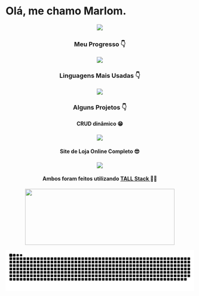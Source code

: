 <h1> Olá, me chamo Marlom.</h1>
<p align="center">
  <img class="width=auto" src="https://laravel.com/img/logotype.min.svg"/>
</p>
  <h3 align="center"> Meu Progresso 👇</h3>
  <p align="center">
    <img align="center" src="https://github-readme-stats.vercel.app/api?username=MarlomMedeiros&show_icons=true&theme=radical&count_private=true" />
  </p>
  <h3 align="center"> Linguagens Mais Usadas 👇</h3>
  <p align="center">
    <img align="center" src="https://github-readme-stats.vercel.app/api/top-langs/?username=MarlomMedeiros&show_icons=true&theme=radical" />
  </p>
  <h3 align="center" > Alguns Projetos  👇</h3>
  <h4 align="center">CRUD dinâmico 😁</h4>
  <p align="center">
    <a href="https://github.com/MarlomMedeiros/CRUD">
      <img align="center" src="https://github-readme-stats.vercel.app/api/pin/?username=MarlomMedeiros&repo=CRUD&show_icons=true&theme=radical" />
    </a>
  </p>
    <h4 align="center">Site de Loja Online Completo 😎</h4>
  <p align="center">
    <a href="https://github.com/MarlomMedeiros/Store">
      <img align="center" src="https://github-readme-stats.vercel.app/api/pin/?username=MarlomMedeiros&repo=store&show_icons=true&theme=radical" />
    </a>
  </p>
  <h4 align="center">Ambos foram feitos utilizando <a href="https://tallstack.dev/"> TALL Stack </a> 💖😎</h4>
<p align="center">
  <a href="https://tallstack.dev/">
    <img align="center" width="400" height="150" src="https://tallstack.dev/images/tallstack-logo.png"/>
  </a>
</p>
<a>
<p align="center">
  <img src="https://github.com/Platane/snk/raw/output/github-contribution-grid-snake.svg"/>
</p>
